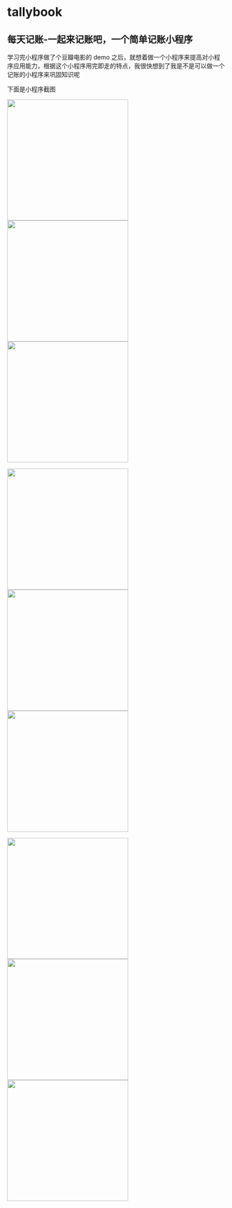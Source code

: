 # tallybook

## 每天记账-一起来记账吧，一个简单记账小程序

学习完小程序做了个豆瓣电影的 demo 之后，就想着做一个小程序来提高对小程序应用能力，根据这个小程序用完即走的特点，我很快想到了我是不是可以做一个记账的小程序来巩固知识呢

下面是小程序截图

<img src="./screenshots/screenshotsS90107-210019.jpg" width="280" /> <img src="./screenshotsS90107-210030.jpg" width="280" /> <img src="./screenshots/screenshotsS90107-210056.jpg" width="280" />

<img src="./screenshots/screenshotsS90107-210103.jpg" width="280" /> <img src="./screenshots/screenshotsS90107-210109.jpg" width="280" /> <img src="./screenshots/screenshotsS90107-210112.jpg" width="280" />

<img src="./screenshots/screenshotsS90107-210142.jpg" width="280" /> <img src="./screenshots/screenshotsS90107-210147.jpg" width="280" /> <img src="./screenshots/screenshotsS90107-21013781.jpg" width="280" />
